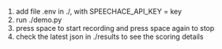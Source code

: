 1. add file .env in ./, with SPEECHACE_API_KEY = key
2. run ./demo.py
3. press space to start recording and press space again to stop
4. check the latest json in ./results to see the scoring details
